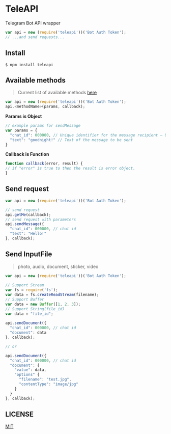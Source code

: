 # TeleAPI
Telegram Bot API wrapper

```javascript
var api = new (require('teleapi'))('Bot Auth Token');
// ...and send requests...
```

## Install
```npm
$ npm install teleapi
```

## Available methods
>Current list of available methods [here](https://core.telegram.org/bots/api#available-methods "Telegram Bot API Available Methods")

```javascript
var api = new (require('teleapi'))('Bot Auth Token');
api.<methodName>(params, callback);
```

**Params is Object**
```javascript
// example params for sendMessage
var params = {
  "chat_id": 000000, // Unique identifier for the message recipient — User or GroupChat id
  "text": "goodnight!" // Text of the message to be sent
}
```
**Callback is Function**
```javascript
function callback(error, result) {
// if "error" is true to then the result is error object.
}
```

## Send request
```javascript
var api = new (require('teleapi'))('Bot Auth Token');

// send request
api.getMe(callback);
// send request with parameters
api.sendMessage({
  "chat_id": 000000, // chat id
  "text": "Hello!"
}, callback);
```

## Send InputFile
> photo, audio, document, sticker, video

```javascript
var api = new (require('teleapi'))('Bot Auth Token');
    
// Support Stream
var fs = require('fs');
var data = fs.createReadStream(filename);
// Support Buffer
var data = new Buffer([1, 2, 3]);
// Support String(file_id)
var data = "file_id";
    
api.sendDocument({
  "chat_id": 000000, // chat id
  "document": data
}, callback);

// or

api.sendDocument({
  "chat_id": 000000, // chat id
  "document": {
    "value": data,
    "options" {
      "filename": "test.jpg",
      "contentType": "image/jpg"
    }
  }
}, callback);

```

## LICENSE
[MIT](./LICENSE "The MIT License")